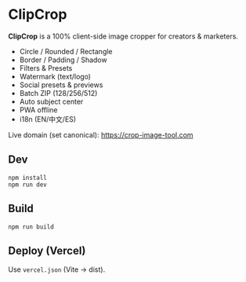 
# ClipCrop

**ClipCrop** is a 100% client-side image cropper for creators & marketers.
- Circle / Rounded / Rectangle
- Border / Padding / Shadow
- Filters & Presets
- Watermark (text/logo)
- Social presets & previews
- Batch ZIP (128/256/512)
- Auto subject center
- PWA offline
- i18n (EN/中文/ES)

Live domain (set canonical): https://crop-image-tool.com

## Dev
```
npm install
npm run dev
```

## Build
```
npm run build
```

## Deploy (Vercel)
Use `vercel.json` (Vite → dist).
